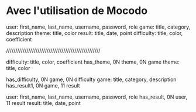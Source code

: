 # Avec l'utilisation de Mocodo

user: first_name, last_name, username, password, role
game: title, category, description
theme: title, color
result: title, date, point
difficulty: title, color, coefficient

///////////////////////////////////////////////////

difficulty: title, color, coefficient
has_theme, 0N theme, 0N game
theme: title, color

has_difficulty, 0N game, 0N difficulty
game: title, category, description
has_result1, 0N game, 11 result

user: first_name, last_name, username, password, role
has_result, 0N user, 11 result
result: title, date, point